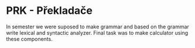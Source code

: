 # PRK - Překladače

In semester we were suposed to make grammar and based on the grammar write lexical and syntactic analyzer. Final task was to make calculator using these components.
